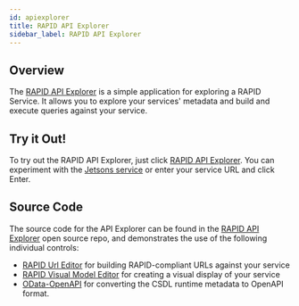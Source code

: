 ```yaml
---
id: apiexplorer
title: RAPID API Explorer
sidebar_label: RAPID API Explorer
---
```


## Overview
The [RAPID API Explorer](../../tools/odata-explorer/src/html/index.html) is a simple application for exploring a RAPID Service.  It allows you to explore your services' metadata and build and execute queries against your service.

## Try it Out!

To try out the RAPID API Explorer, just click [RAPID API Explorer](../../tools/odata-explorer/src/html/index.html). You can experiment with the [Jetsons service](../samples/jetsons-sample-service.md) or enter your service URL and click Enter.

## Source Code
The source code for the API Explorer can be found in the [RAPID API Explorer](https://github.com/oasis-open/odata-rapid/tree/main/tools/odata-explorer) open source repo, and demonstrates the use of the following individual controls:

 - [RAPID Url Editor](https://github.com/oasis-open/odata-rapid/tree/main/tools/urlEditor) for building RAPID-compliant URLs against your service
 - [RAPID Visual Model Editor](https://github.com/oasis-open/odata-rapid/tree/main/tools/visualModelEditor) for creating a visual display of your service
 - [OData-OpenAPI](https://github.com/oasis-tcs/odata-openapi) for converting the CSDL runtime metadata to OpenAPI format. 
